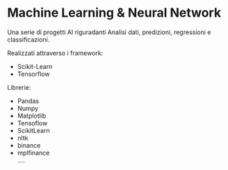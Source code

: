 # Machine Learning  &  Neural Network

Una serie di progetti AI riguradanti Analisi dati, predizioni, regressioni e classificazioni.

Realizzati attraverso i framework:
* Scikit-Learn
* Tensorflow

Librerie:
* Pandas
* Numpy
* Matplotlib
* Tensoflow
* ScikitLearn
* nltk
* binance
* mplfinance<br>
....
